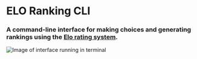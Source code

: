 # ELO Ranking CLI

### A command-line interface for making choices and generating rankings using the [Elo rating system](https://en.wikipedia.org/wiki/Elo_rating_system).

![Image of interface running in terminal](http://i.imgur.com/O5aB212.png)
